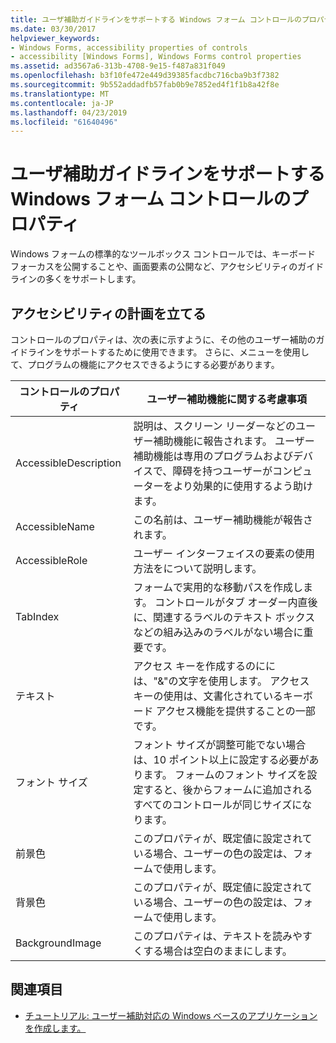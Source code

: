 ```yaml
---
title: ユーザ補助ガイドラインをサポートする Windows フォーム コントロールのプロパティ
ms.date: 03/30/2017
helpviewer_keywords:
- Windows Forms, accessibility properties of controls
- accessibility [Windows Forms], Windows Forms control properties
ms.assetid: ad3567a6-313b-4708-9e15-f487a831f049
ms.openlocfilehash: b3f10fe472e449d39385facdbc716cba9b3f7382
ms.sourcegitcommit: 9b552addadfb57fab0b9e7852ed4f1f1b8a42f8e
ms.translationtype: MT
ms.contentlocale: ja-JP
ms.lasthandoff: 04/23/2019
ms.locfileid: "61640496"
---
```

# <a name="properties-on-windows-forms-controls-that-support-accessibility-guidelines"></a>ユーザ補助ガイドラインをサポートする Windows フォーム コントロールのプロパティ
Windows フォームの標準的なツールボックス コントロールでは、キーボード フォーカスを公開することや、画面要素の公開など、アクセシビリティのガイドラインの多くをサポートします。  
  
## <a name="planning-ahead-for-accessibility"></a>アクセシビリティの計画を立てる  
 コントロールのプロパティは、次の表に示すように、その他のユーザー補助のガイドラインをサポートするために使用できます。 さらに、メニューを使用して、プログラムの機能にアクセスできるようにする必要があります。  
  
|コントロールのプロパティ|ユーザー補助機能に関する考慮事項|  
|----------------------|--------------------------------------|  
|AccessibleDescription|説明は、スクリーン リーダーなどのユーザー補助機能に報告されます。 ユーザー補助機能は専用のプログラムおよびデバイスで、障碍を持つユーザーがコンピューターをより効果的に使用するよう助けます。|  
|AccessibleName|この名前は、ユーザー補助機能が報告されます。|  
|AccessibleRole|ユーザー インターフェイスの要素の使用方法をについて説明します。|  
|TabIndex|フォームで実用的な移動パスを作成します。 コントロールがタブ オーダー内直後に、関連するラベルのテキスト ボックスなどの組み込みのラベルがない場合に重要です。|  
|テキスト|アクセス キーを作成するのにには、"&"の文字を使用します。 アクセス キーの使用は、文書化されているキーボード アクセス機能を提供することの一部です。|  
|フォント サイズ|フォント サイズが調整可能でない場合は、10 ポイント以上に設定する必要があります。 フォームのフォント サイズを設定すると、後からフォームに追加されるすべてのコントロールが同じサイズになります。|  
|前景色|このプロパティが、既定値に設定されている場合、ユーザーの色の設定は、フォームで使用します。|  
|背景色|このプロパティが、既定値に設定されている場合、ユーザーの色の設定は、フォームで使用します。|  
|BackgroundImage|このプロパティは、テキストを読みやすくする場合は空白のままにします。|  
  
## <a name="see-also"></a>関連項目

- [チュートリアル: ユーザー補助対応の Windows ベースのアプリケーションを作成します。](walkthrough-creating-an-accessible-windows-based-application.md)
